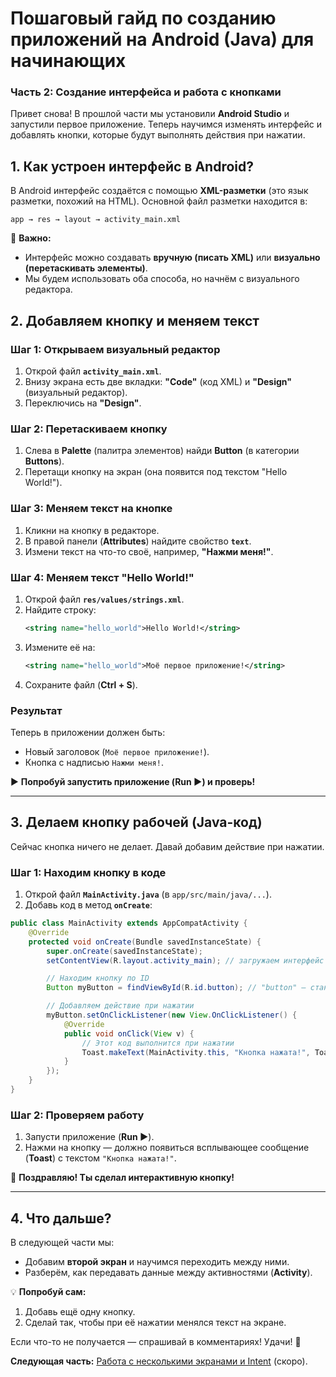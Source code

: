 # **Пошаговый гайд по созданию приложений на Android (Java) для начинающих**  
### **Часть 2: Создание интерфейса и работа с кнопками**  

Привет снова! В прошлой части мы установили **Android Studio** и запустили первое приложение. Теперь научимся изменять интерфейс и добавлять кнопки, которые будут выполнять действия при нажатии.  

## **1. Как устроен интерфейс в Android?**  
В Android интерфейс создаётся с помощью **XML-разметки** (это язык разметки, похожий на HTML). Основной файл разметки находится в:  

```
app → res → layout → activity_main.xml
```  

📌 **Важно:**  
- Интерфейс можно создавать **вручную (писать XML)** или **визуально (перетаскивать элементы)**.  
- Мы будем использовать оба способа, но начнём с визуального редактора.  

## **2. Добавляем кнопку и меняем текст**  
### **Шаг 1: Открываем визуальный редактор**  
1. Открой файл **`activity_main.xml`**.  
2. Внизу экрана есть две вкладки: **"Code"** (код XML) и **"Design"** (визуальный редактор).  
3. Переключись на **"Design"**.  

### **Шаг 2: Перетаскиваем кнопку**  
1. Слева в **Palette** (палитра элементов) найди **Button** (в категории **Buttons**).  
2. Перетащи кнопку на экран (она появится под текстом "Hello World!").  

### **Шаг 3: Меняем текст на кнопке**  
1. Кликни на кнопку в редакторе.  
2. В правой панели (**Attributes**) найдите свойство **`text`**.  
3. Измени текст на что-то своё, например, **"Нажми меня!"**.  

### **Шаг 4: Меняем текст "Hello World!"**  
1. Открой файл **`res/values/strings.xml`**.  
2. Найдите строку:  
   ```xml
   <string name="hello_world">Hello World!</string>
   ```
3. Измените её на:  
   ```xml
   <string name="hello_world">Моё первое приложение!</string>
   ```
4. Сохраните файл (**Ctrl + S**).  

### **Результат**  
Теперь в приложении должен быть:  
- Новый заголовок (`Моё первое приложение!`).  
- Кнопка с надписью `Нажми меня!`.  

▶ **Попробуй запустить приложение (Run ▶) и проверь!**  

---

## **3. Делаем кнопку рабочей (Java-код)**  
Сейчас кнопка ничего не делает. Давай добавим действие при нажатии.  

### **Шаг 1: Находим кнопку в коде**  
1. Открой файл **`MainActivity.java`** (в `app/src/main/java/...`).  
2. Добавь код в метод **`onCreate`**:  

```java
public class MainActivity extends AppCompatActivity {
    @Override
    protected void onCreate(Bundle savedInstanceState) {
        super.onCreate(savedInstanceState);
        setContentView(R.layout.activity_main); // загружаем интерфейс

        // Находим кнопку по ID
        Button myButton = findViewById(R.id.button); // "button" – стандартный ID кнопки

        // Добавляем действие при нажатии
        myButton.setOnClickListener(new View.OnClickListener() {
            @Override
            public void onClick(View v) {
                // Этот код выполнится при нажатии
                Toast.makeText(MainActivity.this, "Кнопка нажата!", Toast.LENGTH_SHORT).show();
            }
        });
    }
}
```  

### **Шаг 2: Проверяем работу**  
1. Запусти приложение (**Run ▶**).  
2. Нажми на кнопку — должно появиться всплывающее сообщение (**Toast**) с текстом `"Кнопка нажата!"`.  

🎉 **Поздравляю! Ты сделал интерактивную кнопку!**  

---

## **4. Что дальше?**  
В следующей части мы:  
- Добавим **второй экран** и научимся переходить между ними.  
- Разберём, как передавать данные между активностями (**Activity**).  

💡 **Попробуй сам:**  
1. Добавь ещё одну кнопку.  
2. Сделай так, чтобы при её нажатии менялся текст на экране.  

Если что-то не получается — спрашивай в комментариях! Удачи! 🚀  

**Следующая часть:** [Работа с несколькими экранами и Intent](#) (скоро).